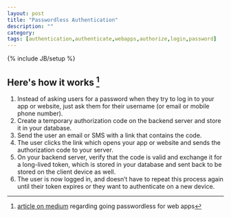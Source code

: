 ```yaml
---
layout: post
title: "Passwordless Authentication"
description: ""
category: 
tags: [authentication,authenticate,webapps,authorize,login,password]
---
```

{% include JB/setup %}

## Here's how it works [^1]

1. Instead of asking users for a password when they try to log in to your app or website, just ask them for their username (or email or mobile phone number).
2. Create a temporary authorization code on the backend server and store it in your database.
3. Send the user an email or SMS with a link that contains the code.
4. The user clicks the link which opens your app or website and sends the authorization code to your server.
5. On your backend server, verify that the code is valid and exchange it for a long-lived token, which is stored in your database and sent back to be stored on the client device as well.
6. The user is now logged in, and doesn’t have to repeat this process again until their token expires or they want to authenticate on a new device.

[^1]: [article on medium](https://medium.com/p/9ed56d483eb) regarding going passwordless for web apps
